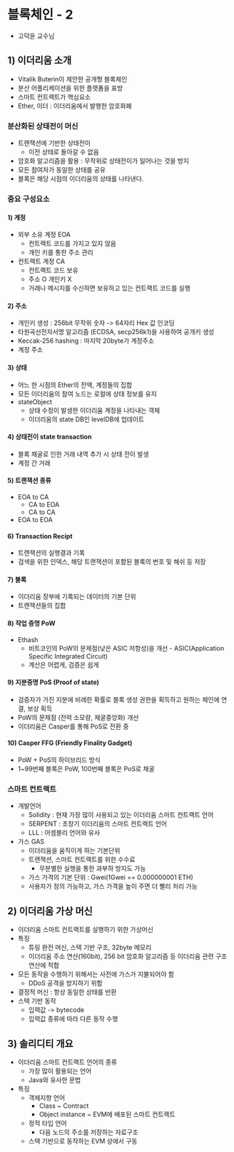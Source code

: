 # 블록체인 - 2

- 고덕윤 교수님


## 1) 이더리움 소개

- Vitalik Buterin이 제안한 공개형 블록체인
- 분산 어플리케이션을 위한 플랫폼을 표방
- 스마트 컨트랙트가 핵심요소
- Ether, 이더 : 이더리움에서 발행한 암호화폐

### 분산화된 상태전이 머신

- 트랜잭션에 기반한 상태전이
  - 이전 상태로 돌아갈 수 없음
- 암호화 알고리즘을 활용 : 무작위로 상태전이가 일어나는 것을 방지
- 모든 참여자가 동일한 상태를 공유
- 블록은 해당 시점의 이더리움의 상태를 나타낸다.

### 중요 구성요소

#### 1) 계정

- 외부 소유 계정 EOA
  - 컨트랙트 코드를 가지고 있지 않음
  - 개인 키를 통한 주소 관리 
- 컨트랙트 계정 CA 
  - 컨트랙트 코드 보유
  - 주소 O 개인키 X 
  - 거래나 메시지를 수신하면 보유하고 있는 컨트랙트 코드를 실행 

#### 2) 주소

- 개인키 생성 : 256bit 무작위 숫자 -> 64자리 Hex 값 인코딩
- 타원곡선전자서명 알고리즘 (ECDSA, secp256k1)을 사용하여 공개키 생성
- Keccak-256 hashing : 마지막 20byte가 계정주소 
- 계정 주소 

#### 3) 상태

- 어느 한 시점의 Ether의 잔액, 계정들의 집합
- 모든 이더리움의 참여 노드는 로컬에 상태 정보를 유지
- stateObject
  - 상태 수정이 발생한 이더리움 계정을 나타내는 객체
  - 이더리움의 state DB인 levelDB에 업데이트 

#### 4) 상태전이 state transaction

- 블록 채굴로 인한 거래 내역 추가 시 상태 전이 발생 
- 계정 간 거래 

#### 5) 트랜잭션 종류

- EOA to CA 
  - CA to EOA
  - CA to CA
- EOA to EOA 

#### 6) Transaction Recipt

- 트랜잭션의 실행결과 기록 
- 검색을 위한 인덱스, 해당 트랜잭션이 포함된 블록의 번호 및 해쉬 등 저장

#### 7) 블록 

- 이더리움 장부에 기록되는 데이터의 기본 단위
- 트랜잭션들의 집합

#### 8) 작업 증명 PoW

- Ethash
  - 비트코인의 PoW의 문제점(낮은 ASIC 저항성)을 개선 - ASIC(Application Specific Integrated Circuit)
  - 계산은 어렵게, 검증은 쉽게 

#### 9) 지분증명 PoS (Proof of state)

- 검증자가 가진 지분에 비례한 확률로 블록 생성 권한을 획득하고 원하는 체인에 연결, 보상 획득
- PoW의 문제점 (전력 소모량, 채굴중앙화) 개선
- 이더리움은 Casper를 통해 PoS로 전환 중 

#### 10) Casper FFG (Friendly Finality Gadget)

- PoW + PoS의 하이브리드 방식 
- 1~99번째 블록은 PoW, 100번째 블록은 PoS로 채굴

### 스마트 컨트랙트

- 개발언어 
  - Solidity : 현재 가장 많이 사용되고 있는 이더리움 스마트 컨트랙트 언어
  - SERPENT : 초창기 이더리움의 스마트 컨트랙트 언어 
  - LLL : 어셈블리 언어와 유사 
- 가스 GAS
  - 이더리움을 움직이게 하는 기본단위
  - 트랜잭션, 스마트 컨트랙트를 위한 수수료 
    - 무분별한 실행을 통한 과부하 방지도 가능
  - 가스 가격의 기본 단위 : Gwei(1Gwei == 0.000000001 ETH)
  - 사용자가 정의 가능하고, 가스 가격을 높이 주면 더 빨리 처리 가능 

## 2) 이더리움 가상 머신

- 이더리움 스마트 컨트랙트를 실행하기 위한 가상머신
- 특징
  - 튜링 완전 머신, 스택 기반 구조, 32byte 메모리
  - 이더리움 주소 연산(160bit), 256 bit 암호화 알고리즘 등 이더리움 관련 구조 연산에 적합
- 모든 동작을 수행하기 위해서는 사전에 가스가 지불되어야 함
  - DDoS 공격을 방지하기 위함
- 결정적 머신 : 항상 동일한 상태를 반환
- 스택 기반 동작
  - 입력값 -> bytecode
  - 입력값 종류에 따라 다른 동작 수행 

## 3) 솔리디티 개요

- 이더리움 스마트 컨트랙트 언어의 종류
  - 가장 많이 활용되는 언어
  - Java와 유사한 문법
- 특징
  - 객체지향 언어
    - Class ~ Contract
    - Object instance ~ EVM에 배포된 스마트 컨트랙트
  - 정적 타입 언어
    - 다음 노드의 주소를 저장하는 자료구조
  - 스택 기반으로 동작하는 EVM 상에서 구동 